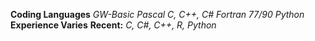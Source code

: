 __Coding Languages__
_GW-Basic_
_Pascal_
_C, C++, C#_
_Fortran 77/90_
_Python_
__Experience Varies__
__Recent:__
_C, C#, C++, R, Python_
